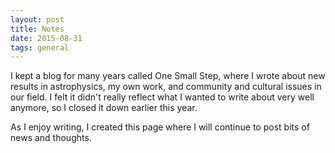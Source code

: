 ```yaml
---
layout: post
title: Notes
date: 2015-08-31
tags: general
---
```


I kept a blog for many years called One Small Step, where I wrote about new results in astrophysics, my own work, and community and cultural issues in our field. I felt it didn't really reflect what I wanted to write about very well anymore, so I closed it down earlier this year.

As I enjoy writing, I created this page where I will continue to post bits of news and thoughts. 